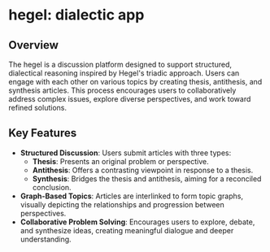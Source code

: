 # hegel: dialectic app

## Overview

The hegel is a discussion platform designed to support structured, dialectical reasoning inspired by Hegel's triadic approach. Users can engage with each other on various topics by creating thesis, antithesis, and synthesis articles. This process encourages users to collaboratively address complex issues, explore diverse perspectives, and work toward refined solutions.

## Key Features

- **Structured Discussion**: Users submit articles with three types:
  - **Thesis**: Presents an original problem or perspective.
  - **Antithesis**: Offers a contrasting viewpoint in response to a thesis.
  - **Synthesis**: Bridges the thesis and antithesis, aiming for a reconciled conclusion.
- **Graph-Based Topics**: Articles are interlinked to form topic graphs, visually depicting the relationships and progression between perspectives.
- **Collaborative Problem Solving**: Encourages users to explore, debate, and synthesize ideas, creating meaningful dialogue and deeper understanding.
